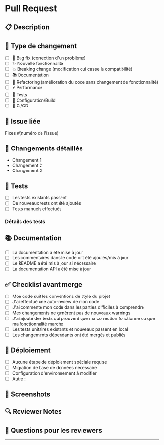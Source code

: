 # Pull Request

## 📋 Description

<!-- Décrivez clairement les changements apportés dans cette PR -->

## 🎯 Type de changement

<!-- Cochez les cases appropriées -->

-   [ ] 🐛 Bug fix (correction d'un problème)
-   [ ] ✨ Nouvelle fonctionnalité
-   [ ] 💥 Breaking change (modification qui casse la compatibilité)
-   [ ] 📚 Documentation
-   [ ] 🎨 Refactoring (amélioration du code sans changement de fonctionnalité)
-   [ ] ⚡ Performance
-   [ ] 🧪 Tests
-   [ ] 🔧 Configuration/Build
-   [ ] 🚀 CI/CD

## 🔗 Issue liée

<!-- Mentionnez l'issue liée si applicable -->

Fixes #(numéro de l'issue)

## 📝 Changements détaillés

<!-- Listez les changements spécifiques apportés -->

-   Changement 1
-   Changement 2
-   Changement 3

## 🧪 Tests

<!-- Décrivez comment les changements ont été testés -->

-   [ ] Les tests existants passent
-   [ ] De nouveaux tests ont été ajoutés
-   [ ] Tests manuels effectués

### Détails des tests

<!-- Décrivez vos tests si nécessaire -->

## 📚 Documentation

-   [ ] La documentation a été mise à jour
-   [ ] Les commentaires dans le code ont été ajoutés/mis à jour
-   [ ] Le README a été mis à jour si nécessaire
-   [ ] La documentation API a été mise à jour

## ✅ Checklist avant merge

-   [ ] Mon code suit les conventions de style du projet
-   [ ] J'ai effectué une auto-review de mon code
-   [ ] J'ai commenté mon code dans les parties difficiles à comprendre
-   [ ] Mes changements ne génèrent pas de nouveaux warnings
-   [ ] J'ai ajouté des tests qui prouvent que ma correction fonctionne ou que ma fonctionnalité marche
-   [ ] Les tests unitaires existants et nouveaux passent en local
-   [ ] Les changements dépendants ont été mergés et publiés

## 🚀 Déploiement

<!-- Si applicable, décrivez les étapes de déploiement nécessaires -->

-   [ ] Aucune étape de déploiement spéciale requise
-   [ ] Migration de base de données nécessaire
-   [ ] Configuration d'environnement à modifier
-   [ ] Autre :

## 📸 Screenshots

<!-- Ajoutez des captures d'écran si applicable -->

## 🔍 Reviewer Notes

<!-- Informations spécifiques pour les reviewers -->

## 🤔 Questions pour les reviewers

<!-- Posez des questions spécifiques si vous avez des doutes -->

---

<!--
Guidelines pour les reviewers :
- Vérifiez que tous les éléments de la checklist sont cochés
- Testez les changements localement si possible
- Vérifiez la qualité du code et la lisibilité
- Assurez-vous que la documentation est à jour
- Validez que les tests couvrent bien les nouveaux changements
-->
